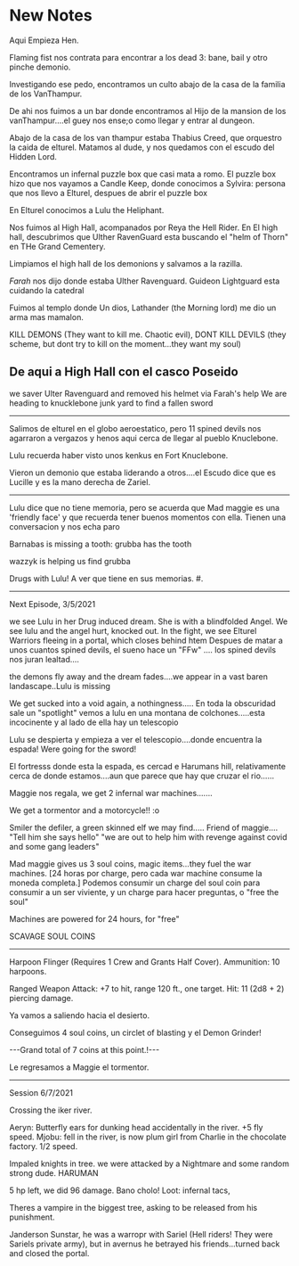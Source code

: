 # New Notes

Aqui Empieza Hen.

Flaming fist nos contrata para encontrar a los dead 3: bane, bail y otro pinche demonio.

Investigando ese pedo, encontramos un culto abajo de la casa de la familia de los VanThampur.

De ahi nos fuimos a un bar donde encontramos al Hijo de la mansion de los vanThampur....el guey nos ense;o como llegar y entrar al dungeon.


Abajo de la casa de los van thampur estaba Thabius Creed, que orquestro la caida de elturel. Matamos al dude, y nos quedamos con el escudo del Hidden Lord.

Encontramos un infernal puzzle box que casi mata a romo.  El puzzle box hizo que nos vayamos a Candle Keep, donde conocimos a Sylvira: persona que nos llevo a Elturel, 
despues de abrir el puzzle box


En Elturel conocimos a Lulu the Heliphant.

Nos fuimos al High Hall, acompanados por Reya the Hell Rider. En El high hall, descubrimos que Ulther RavenGuard esta buscando el "helm of Thorn" en THe Grand Cementery.

Limpiamos el high hall de los demonions y salvamos a la razilla.

*Farah* nos dijo donde estaba Ulther Ravenguard.   Guideon Lightguard esta cuidando la catedral


Fuimos al templo donde Un dios, Lathander (the Morning lord) me dio un arma mas mamalon.

KILL DEMONS (They want to kill me. Chaotic evil), DONT KILL DEVILS (they scheme, but dont try to kill on the moment...they want my soul) 

De aqui a High Hall con el casco Poseido
-----------



we saver Ulter Ravenguard and removed his helmet via Farah's help
We are heading to knucklebone junk yard to find a fallen sword

---

Salimos de elturel en el globo aeroestatico, pero 11 spined devils nos agarraron a vergazos y henos aqui cerca de llegar al pueblo Knuclebone.

Lulu recuerda haber visto unos kenkus en Fort Knuclebone.

Vieron un demonio que estaba liderando a otros....el Escudo dice que es Lucille y es la mano derecha de Zariel.



----

Lulu dice que no tiene memoria, pero se acuerda que Mad maggie es una 'friendly face' y que recuerda tener buenos momentos con ella.
Tienen una conversacion y nos echa paro

Barnabas is missing a tooth:  grubba has the tooth

wazzyk is helping us find grubba

Drugs with Lulu! A ver que tiene en sus memorias.
#. 

-----------
Next Episode,  3/5/2021

we see Lulu in her Drug induced dream. She is with a blindfolded Angel.
We see lulu and the angel hurt, knocked out.
In the fight, we see Elturel Warriors fleeing in a portal, which closes behind htem
Despues de matar a unos cuantos spined devils, el sueno hace un "FFw" .... los spined devils nos juran lealtad.... 

the demons fly away and the dream fades....we appear in a vast baren landascape..Lulu is missing

We get sucked into a void again, a nothingness.....
En toda la obscuridad sale un "spotlight" vemos a lulu en una montana de colchones.....esta incocinente y al lado de ella hay un telescopio

Lulu se despierta y empieza a ver el telescopio....donde encuentra la espada! Were going for the sword!

El fortresss donde esta la espada, es cercad e Harumans hill, relativamente cerca de donde estamos....aun que parece que hay que cruzar el rio......

Maggie nos regala, we get 2 infernal war machines....... 

We get a tormentor and a motorcycle!! :o

Smiler the defiler, a green skinned elf we may find..... Friend of maggie.... "Tell him she says hello"     "we are out to help him with revenge against covid and some gang leaders"


Mad maggie gives us 3 soul coins, magic items...they fuel the war machines.  [24 horas por charge, pero cada war machine consume la moneda completa.]
Podemos consumir un charge del soul coin para consumir a un ser viviente, y un charge para hacer preguntas, o "free the soul"

Machines are powered for 24 hours, for "free"

SCAVAGE SOUL COINS

-------------------------------------------------------------------------------------------
Harpoon Flinger (Requires 1 Crew and Grants Half Cover). Ammunition: 10 harpoons.

Ranged Weapon Attack: +7 to hit, range 120 ft., one target. Hit: 11 (2d8 + 2) piercing damage. 

Ya vamos a saliendo hacia el desierto.



Conseguimos 4 soul coins, un circlet of blasting y el Demon Grinder!


---Grand total of 7 coins at this point.!---

Le regresamos a Maggie el tormentor.

--------------------------
Session 6/7/2021

Crossing the iker river.

Aeryn: Butterfly ears for dunking head accidentally in the river. +5 fly speed.
Mjobu: fell in the river, is now plum girl from Charlie in the chocolate factory.  1/2 speed. 

Impaled knights in tree. we were attacked by a Nightmare and some random strong dude. HARUMAN

5 hp left, we did 96 damage. Bano cholo!
Loot: infernal tacs, 

Theres a vampire in the biggest tree, asking to be released from his punishment. 

Janderson Sunstar, he was a warropr with Sariel (Hell riders! They were Sariels private army), but in avernus he betrayed his friends...turned back and closed the portal.
